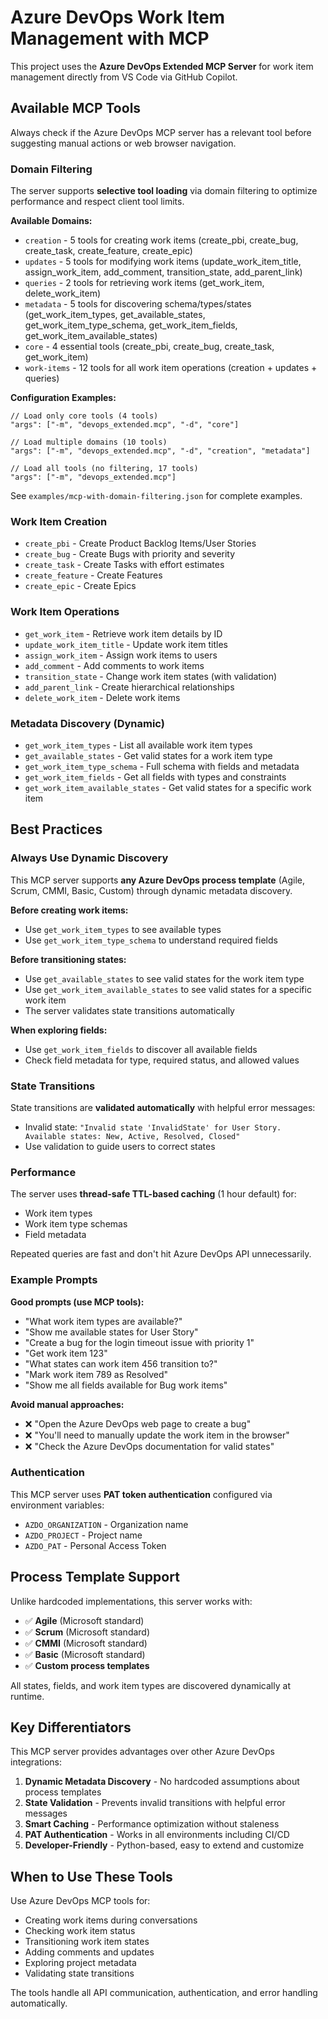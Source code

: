 # Azure DevOps Work Item Management with MCP

This project uses the **Azure DevOps Extended MCP Server** for work item management directly from VS Code via GitHub Copilot.

## Available MCP Tools

Always check if the Azure DevOps MCP server has a relevant tool before suggesting manual actions or web browser navigation.

### Domain Filtering

The server supports **selective tool loading** via domain filtering to optimize performance and respect client tool limits.

**Available Domains:**
- `creation` - 5 tools for creating work items (create_pbi, create_bug, create_task, create_feature, create_epic)
- `updates` - 5 tools for modifying work items (update_work_item_title, assign_work_item, add_comment, transition_state, add_parent_link)
- `queries` - 2 tools for retrieving work items (get_work_item, delete_work_item)
- `metadata` - 5 tools for discovering schema/types/states (get_work_item_types, get_available_states, get_work_item_type_schema, get_work_item_fields, get_work_item_available_states)
- `core` - 4 essential tools (create_pbi, create_bug, create_task, get_work_item)
- `work-items` - 12 tools for all work item operations (creation + updates + queries)

**Configuration Examples:**
```jsonc
// Load only core tools (4 tools)
"args": ["-m", "devops_extended.mcp", "-d", "core"]

// Load multiple domains (10 tools)
"args": ["-m", "devops_extended.mcp", "-d", "creation", "metadata"]

// Load all tools (no filtering, 17 tools)
"args": ["-m", "devops_extended.mcp"]
```

See `examples/mcp-with-domain-filtering.json` for complete examples.

### Work Item Creation
- `create_pbi` - Create Product Backlog Items/User Stories
- `create_bug` - Create Bugs with priority and severity
- `create_task` - Create Tasks with effort estimates
- `create_feature` - Create Features
- `create_epic` - Create Epics

### Work Item Operations
- `get_work_item` - Retrieve work item details by ID
- `update_work_item_title` - Update work item titles
- `assign_work_item` - Assign work items to users
- `add_comment` - Add comments to work items
- `transition_state` - Change work item states (with validation)
- `add_parent_link` - Create hierarchical relationships
- `delete_work_item` - Delete work items

### Metadata Discovery (Dynamic)
- `get_work_item_types` - List all available work item types
- `get_available_states` - Get valid states for a work item type
- `get_work_item_type_schema` - Full schema with fields and metadata
- `get_work_item_fields` - Get all fields with types and constraints
- `get_work_item_available_states` - Get valid states for a specific work item

## Best Practices

### Always Use Dynamic Discovery
This MCP server supports **any Azure DevOps process template** (Agile, Scrum, CMMI, Basic, Custom) through dynamic metadata discovery.

**Before creating work items:**
- Use `get_work_item_types` to see available types
- Use `get_work_item_type_schema` to understand required fields

**Before transitioning states:**
- Use `get_available_states` to see valid states for the work item type
- Use `get_work_item_available_states` to see valid states for a specific work item
- The server validates state transitions automatically

**When exploring fields:**
- Use `get_work_item_fields` to discover all available fields
- Check field metadata for type, required status, and allowed values

### State Transitions
State transitions are **validated automatically** with helpful error messages:
- Invalid state: `"Invalid state 'InvalidState' for User Story. Available states: New, Active, Resolved, Closed"`
- Use validation to guide users to correct states

### Performance
The server uses **thread-safe TTL-based caching** (1 hour default) for:
- Work item types
- Work item type schemas
- Field metadata

Repeated queries are fast and don't hit Azure DevOps API unnecessarily.

### Example Prompts

**Good prompts (use MCP tools):**
- "What work item types are available?"
- "Show me available states for User Story"
- "Create a bug for the login timeout issue with priority 1"
- "Get work item 123"
- "What states can work item 456 transition to?"
- "Mark work item 789 as Resolved"
- "Show me all fields available for Bug work items"

**Avoid manual approaches:**
- ❌ "Open the Azure DevOps web page to create a bug"
- ❌ "You'll need to manually update the work item in the browser"
- ❌ "Check the Azure DevOps documentation for valid states"

### Authentication
This MCP server uses **PAT token authentication** configured via environment variables:
- `AZDO_ORGANIZATION` - Organization name
- `AZDO_PROJECT` - Project name
- `AZDO_PAT` - Personal Access Token

## Process Template Support

Unlike hardcoded implementations, this server works with:
- ✅ **Agile** (Microsoft standard)
- ✅ **Scrum** (Microsoft standard)
- ✅ **CMMI** (Microsoft standard)
- ✅ **Basic** (Microsoft standard)
- ✅ **Custom process templates**

All states, fields, and work item types are discovered dynamically at runtime.

## Key Differentiators

This MCP server provides advantages over other Azure DevOps integrations:

1. **Dynamic Metadata Discovery** - No hardcoded assumptions about process templates
2. **State Validation** - Prevents invalid transitions with helpful error messages
3. **Smart Caching** - Performance optimization without staleness
4. **PAT Authentication** - Works in all environments including CI/CD
5. **Developer-Friendly** - Python-based, easy to extend and customize

## When to Use These Tools

Use Azure DevOps MCP tools for:
- Creating work items during conversations
- Checking work item status
- Transitioning work item states
- Adding comments and updates
- Exploring project metadata
- Validating state transitions

The tools handle all API communication, authentication, and error handling automatically.

